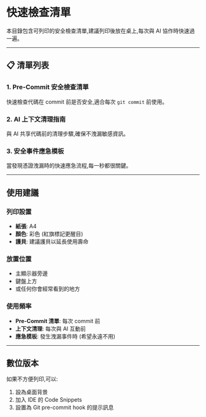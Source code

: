# 快速檢查清單

本目錄包含可列印的安全檢查清單,建議列印後放在桌上,每次與 AI 協作時快速過一遍。

---

## 📋 清單列表

### 1. **Pre-Commit 安全檢查清單**
快速檢查代碼在 commit 前是否安全,適合每次 `git commit` 前使用。

### 2. **AI 上下文清理指南**
與 AI 共享代碼前的清理步驟,確保不洩漏敏感資訊。

### 3. **安全事件應急模板**
當發現憑證洩漏時的快速應急流程,每一秒都很關鍵。

---

## 使用建議

### 列印設置
- **紙張**: A4
- **顏色**: 彩色 (紅旗標記更醒目)
- **護貝**: 建議護貝以延長使用壽命

### 放置位置
- 主顯示器旁邊
- 鍵盤上方
- 或任何你會經常看到的地方

### 使用頻率
- **Pre-Commit 清單**: 每次 commit 前
- **上下文清理**: 每次與 AI 互動前
- **應急模板**: 發生洩漏事件時 (希望永遠不用)

---

## 數位版本

如果不方便列印,可以:
1. 設為桌面背景
2. 加入 IDE 的 Code Snippets
3. 設置為 Git pre-commit hook 的提示訊息
